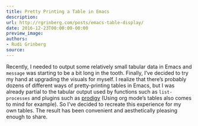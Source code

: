 ```yaml
---
title: Pretty Printing a Table in Emacs
description:
url: http://rgrinberg.com/posts/emacs-table-display/
date: 2016-12-23T00:00:00-00:00
preview_image:
authors:
- Rudi Grinberg
source:
---
```


<p>Recently, I needed to output some relatively small tabular data in Emacs and
<code class="docutils literal notranslate"><span class="pre">message</span></code> was starting to be a bit long in the tooth. Finally, I’ve decided to
try my hand at upgrading the visuals for myself. I realize that there’s probably
dozens of different ways of pretty-printing tables in Emacs, but I was already
partial to the tabular output used by functions such as <code class="docutils literal notranslate"><span class="pre">list-processes</span></code> and
plugins such as <a href="https://github.com/rejeep/prodigy.el" class="reference external">prodigy</a> (Using org
mode’s tables also comes to mind for example). So I’ve decided to recreate this
experience for my own tables. The result has been convenient and aesthetically
pleasing enough to share.</p>

